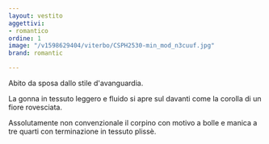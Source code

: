 ```yaml
---
layout: vestito
aggettivi:
- romantico
ordine: 1
image: "/v1598629404/viterbo/CSPH2530-min_mod_n3cuuf.jpg"
brand: romantic

---
```

Abito da sposa dallo stile d'avanguardia.

La gonna in tessuto leggero e fluido si apre sul davanti come la corolla di un fiore rovesciata.

Assolutamente non convenzionale il corpino con motivo a bolle e manica a tre quarti con terminazione in tessuto plissè.